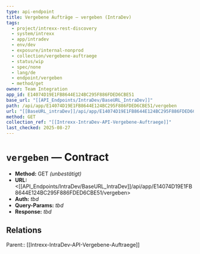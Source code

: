 ```yaml
---
type: api-endpoint
title: Vergebene Aufträge — vergeben (IntraDev)
tags:
  - project/intrexx-rest-discovery
  - system/intrexx
  - app/intradev
  - env/dev
  - exposure/internal-nonprod
  - collection/vergebene-auftraege
  - status/wip
  - spec/none
  - lang/de
  - endpoint/vergeben
  - method/get
owner: Team Integration
app_id: E14074D19E1FB8644E124BC295F886FDED6CBE51
base_url: "[[API_Endpoints/IntraDev/BaseURL_IntraDev]]"
path: /api/app/E14074D19E1FB8644E124BC295F886FDED6CBE51/vergeben
url: "[[BaseURL_intraDev]]/api/app/E14074D19E1FB8644E124BC295F886FDED6CBE51/vergeben"
method: GET
collection_ref: "[[Intrexx-IntraDev-API-Vergebene-Auftraege]]"
last_checked: 2025-08-27
---
```


# `vergeben` — Contract
- **Method:** GET *(unbestätigt)*
- **URL:** <[[API_Endpoints/IntraDev/BaseURL_IntraDev]]/api/app/E14074D19E1FB8644E124BC295F886FDED6CBE51/vergeben>
- **Auth:** _tbd_
- **Query-Params:** _tbd_
- **Response:** _tbd_

## Relations
Parent:: [[Intrexx-IntraDev-API-Vergebene-Auftraege]]
